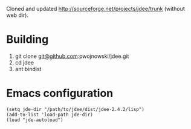 Cloned and updated http://sourceforge.net/projects/jdee/trunk (without web dir).

# Building #
1. git clone git@github.com:pwojnowski/jdee.git
2. cd jdee
3. ant bindist

# Emacs configuration
```emacs-lisp
(setq jde-dir "/path/to/jdee/dist/jdee-2.4.2/lisp")
(add-to-list 'load-path jde-dir)
(load "jde-autoload")
```
